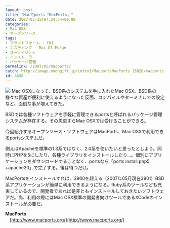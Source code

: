 ```yaml
---
layout: post
title: "Macでports『MacPorts』"
date: 2007-05-15T07:24:54+09:00
categories:
- Mac OSX
- オープンソース
tags: 
- プラットフォーム - CUI
- ホスティング - Mac OS Forge
- ユーティリティ
- インストーラー
- パッケージ管理
permalink: /2007/05/macports/
catch: http://image.moongift.jp/intro3/MacportsMacPorts_13B2D/macports_thumb.png
id: 3638
---
```

[![](http://image.moongift.jp/intro3/MacportsMacPorts_13B2D/macports_thumb.png)](http://image.moongift.jp/intro3/MacportsMacPorts_13B2D/macports2.png) Mac OSXになって、BSD系のシステムを手に入れたMac OSX。BSD系の様々な資産が便利に使えるようになった反面、コンパイルやターミナルでの設定など、面倒な事が増えてきた。

 

BSDでは各種ソフトウェアを手軽に管理できるportsと呼ばれるパッケージ管理システムが存在する。その恩恵すらMac OSXでは受けることができる。

 

今回紹介するオープンソース・ソフトウェアはMacPorts、Mac OSXで利用できるportsシステムだ。

 <!--more--> 

例えばApacheを標準の1.3系ではなく、2.0系を使いたいと思ったとしよう。同時にPHPを5にしたり、各種ライブラリをインストールしたり…。個別にアプリケーションをダウンロードすることなく、portsなら「ports install php5 +apache20」で完了する。後は待つだけ。

 

MacPortsをインストールすれば、3900を超える（2007年05月現在3901）BSD系アプリケーションが簡単に利用できるようになる。Ruby系のツールなども充実しているので、開発者であれば是非ともインストールしておきたいソフトウェアだ。尚、利用の際にはMac OSX標準の開発者向けツールであるXCodeのインストールが必要だ。

 

**MacPorts**  
　[http://www.macports.org/](http://www.macports.org/)

